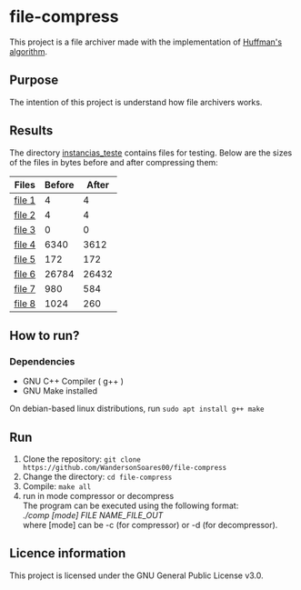 # file-compress

This project is a file archiver made with the implementation of [Huffman's algorithm](https://en.wikipedia.org/wiki/Huffman_coding).

## Purpose

The intention of this project is understand how file archivers works.

## Results
The directory [instancias_teste](instancias_teste) contains files for testing. Below are the sizes of the files in bytes before and after compressing them: <br>

| Files   | Before | After  |
|---------|--------|--------|
| [file 1](instancias_teste/1_6_chars.txt)  |      4 |      4 |
| [file 2](instancias_teste/2_100_as.txt)  |      4 |      4 |
| [file 3](instancias_teste/3_vazio.txt)  |      0 |      0 |
| [file 4](instancias_teste/4_texto_6_mega.txt)  |   6340 |   3612 |
| [file 5](instancias_teste/5.pdf)  |    172 |    172 |
| [file 6](instancias_teste/6.bmp)  |  26784 |  26432 |
| [file 7](instancias_teste/7_linha_aleatoria_1_milhao.txt)  |    980 |    584 |
| [file 8](instancias_teste/8_linha_exponencial_ate_t.txt)  |   1024 |    260 |

## How to run?

### Dependencies
- GNU C++ Compiler ( g++ )
- GNU Make installed

On debian-based linux distributions, run `sudo apt install g++ make`

## Run
1. Clone the repository:
    `git clone https://github.com/WandersonSoares00/file-compress`
2. Change the directory:
    `cd file-compress`
3. Compile:
    `make all`
4. run in mode compressor or decompress <br>
    The program can be executed using the following format: <br>
    *./comp [mode] FILE NAME_FILE_OUT* <br>
    where [mode] can be -c (for compressor) or -d (for decompressor).

## Licence information
This project is licensed under the GNU General Public License v3.0.

